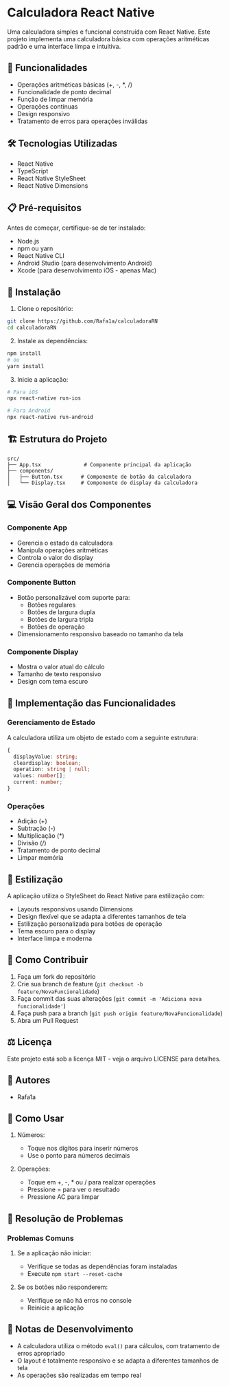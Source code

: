 # Calculadora React Native

Uma calculadora simples e funcional construída com React Native. Este projeto implementa uma calculadora básica com operações aritméticas padrão e uma interface limpa e intuitiva.

## 📱 Funcionalidades

- Operações aritméticas básicas (+, -, *, /)
- Funcionalidade de ponto decimal
- Função de limpar memória
- Operações contínuas
- Design responsivo
- Tratamento de erros para operações inválidas

## 🛠️ Tecnologias Utilizadas

- React Native
- TypeScript
- React Native StyleSheet
- React Native Dimensions

## 📋 Pré-requisitos

Antes de começar, certifique-se de ter instalado:
- Node.js
- npm ou yarn
- React Native CLI
- Android Studio (para desenvolvimento Android)
- Xcode (para desenvolvimento iOS - apenas Mac)

## 🚀 Instalação

1. Clone o repositório:
```bash
git clone https://github.com/Rafa1a/calculadoraRN
cd calculadoraRN
```

2. Instale as dependências:
```bash
npm install
# ou
yarn install
```

3. Inicie a aplicação:
```bash
# Para iOS
npx react-native run-ios

# Para Android
npx react-native run-android
```

## 🏗️ Estrutura do Projeto

```
src/
├── App.tsx              # Componente principal da aplicação
├── components/
│   ├── Button.tsx      # Componente de botão da calculadora
│   └── Display.tsx     # Componente do display da calculadora
```

## 💻 Visão Geral dos Componentes

### Componente App
- Gerencia o estado da calculadora
- Manipula operações aritméticas
- Controla o valor do display
- Gerencia operações de memória

### Componente Button
- Botão personalizável com suporte para:
  - Botões regulares
  - Botões de largura dupla
  - Botões de largura tripla
  - Botões de operação
- Dimensionamento responsivo baseado no tamanho da tela

### Componente Display
- Mostra o valor atual do cálculo
- Tamanho de texto responsivo
- Design com tema escuro

## 🎯 Implementação das Funcionalidades

### Gerenciamento de Estado
A calculadora utiliza um objeto de estado com a seguinte estrutura:
```typescript
{
  displayValue: string;
  cleardisplay: boolean;
  operation: string | null;
  values: number[];
  current: number;
}
```

### Operações
- Adição (+)
- Subtração (-)
- Multiplicação (*)
- Divisão (/)
- Tratamento de ponto decimal
- Limpar memória

## 🎨 Estilização

A aplicação utiliza o StyleSheet do React Native para estilização com:
- Layouts responsivos usando Dimensions
- Design flexível que se adapta a diferentes tamanhos de tela
- Estilização personalizada para botões de operação
- Tema escuro para o display
- Interface limpa e moderna

## 🤝 Como Contribuir

1. Faça um fork do repositório
2. Crie sua branch de feature (`git checkout -b feature/NovaFuncionalidade`)
3. Faça commit das suas alterações (`git commit -m 'Adiciona nova funcionalidade'`)
4. Faça push para a branch (`git push origin feature/NovaFuncionalidade`)
5. Abra um Pull Request

## ⚖️ Licença

Este projeto está sob a licença MIT - veja o arquivo LICENSE para detalhes.

## 👤 Autores

- Rafa1a

## 🤔 Como Usar

1. Números:
   - Toque nos dígitos para inserir números
   - Use o ponto para números decimais

2. Operações:
   - Toque em +, -, * ou / para realizar operações
   - Pressione = para ver o resultado
   - Pressione AC para limpar

## 🐛 Resolução de Problemas

### Problemas Comuns

1. Se a aplicação não iniciar:
   - Verifique se todas as dependências foram instaladas
   - Execute `npm start --reset-cache`

2. Se os botões não responderem:
   - Verifique se não há erros no console
   - Reinicie a aplicação

## 📝 Notas de Desenvolvimento

- A calculadora utiliza o método `eval()` para cálculos, com tratamento de erros apropriado
- O layout é totalmente responsivo e se adapta a diferentes tamanhos de tela
- As operações são realizadas em tempo real
